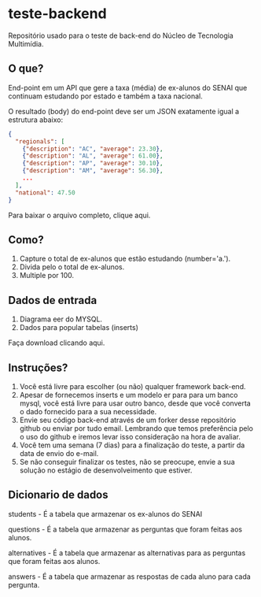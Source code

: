 # teste-backend
Repositório usado para o teste de back-end do Núcleo de Tecnologia Multimídia.

## O que?
End-point em um API que gere a taxa (média) de ex-alunos do SENAI que continuam estudando por estado e também a taxa nacional.

O resultado (body) do end-point deve ser um JSON exatamente igual a estrutura abaixo:
```json
{
  "regionals": [
    {"description": "AC", "average": 23.30},
    {"description": "AL", "average": 61.00},
    {"description": "AP", "average": 30.10},
    {"description": "AM", "average": 56.30},
    ...
  ],
  "national": 47.50
}
```

Para baixar o arquivo completo, clique aqui.

## Como?
1. Capture o total de ex-alunos que estão estudando (number='a.').
2. Divida pelo o total de ex-alunos.
3. Multiple por 100.

## Dados de entrada
1. Diagrama eer do MYSQL.
2. Dados para popular tabelas (inserts)

Faça download clicando aqui.

## Instruções?
1. Você está livre para escolher (ou não) qualquer framework back-end.
2. Apesar de fornecemos inserts e um modelo er para para um banco mysql, você está livre para usar outro banco, desde que você converta o dado fornecido para a sua necessidade.
3. Envie seu código back-end através de um forker desse repositório github ou enviar por tudo email. Lembrando que temos preferência pelo o uso do github e iremos levar isso consideração na hora de avaliar.
4. Você tem uma semana (7 dias) para a finalização do teste, a partir da data de envio do e-mail.
5. Se não conseguir finalizar os testes, não se preocupe, envie a sua solução no estágio de desenvolveimento que estiver.

## Dicionario de dados
students - É a tabela que armazenar os ex-alunos do SENAI

questions - É a tabela que armazenar as perguntas que foram feitas aos alunos.

alternatives - É a tabela que armazenar as alternativas para as perguntas que foram feitas aos alunos.

answers - É a tabela que armazenar as respostas de cada aluno para cada pergunta.
